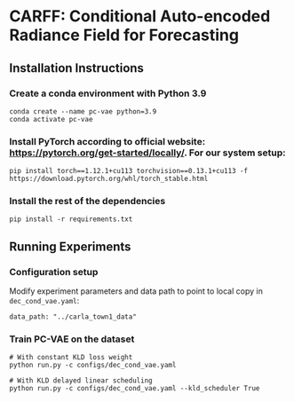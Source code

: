 # CARFF: Conditional Auto-encoded Radiance Field for Forecasting

## Installation Instructions
### Create a conda environment with Python 3.9
```
conda create --name pc-vae python=3.9
conda activate pc-vae
```

### Install PyTorch according to official website: https://pytorch.org/get-started/locally/. For our system setup:
```
pip install torch==1.12.1+cu113 torchvision==0.13.1+cu113 -f https://download.pytorch.org/whl/torch_stable.html
```

### Install the rest of the dependencies
```
pip install -r requirements.txt
```

## Running Experiments
### Configuration setup
Modify experiment parameters and data path to point to local copy in `dec_cond_vae.yaml`:
```
data_path: "../carla_town1_data"
```
### Train PC-VAE on the dataset
```
# With constant KLD loss weight
python run.py -c configs/dec_cond_vae.yaml

# With KLD delayed linear scheduling
python run.py -c configs/dec_cond_vae.yaml --kld_scheduler True
```
